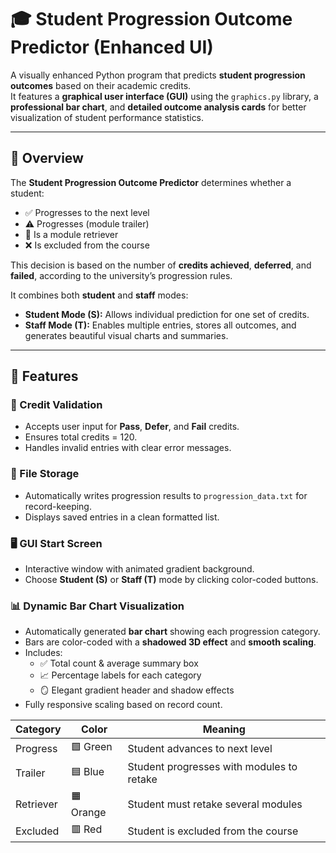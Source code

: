 # 🎓 Student Progression Outcome Predictor (Enhanced UI)

A visually enhanced Python program that predicts **student progression outcomes** based on their academic credits.  
It features a **graphical user interface (GUI)** using the `graphics.py` library, a **professional bar chart**, and **detailed outcome analysis cards** for better visualization of student performance statistics.

---

## 🧠 Overview

The **Student Progression Outcome Predictor** determines whether a student:
- ✅ Progresses to the next level  
- ⚠️ Progresses (module trailer)  
- 🔁 Is a module retriever  
- ❌ Is excluded from the course  

This decision is based on the number of **credits achieved**, **deferred**, and **failed**, according to the university’s progression rules.

It combines both **student** and **staff** modes:
- **Student Mode (S):** Allows individual prediction for one set of credits.  
- **Staff Mode (T):** Enables multiple entries, stores all outcomes, and generates beautiful visual charts and summaries.

---

## 🚀 Features

### 🧩 Credit Validation
- Accepts user input for **Pass**, **Defer**, and **Fail** credits.
- Ensures total credits = 120.
- Handles invalid entries with clear error messages.

### 🧾 File Storage
- Automatically writes progression results to `progression_data.txt` for record-keeping.
- Displays saved entries in a clean formatted list.

### 🖥️ GUI Start Screen
- Interactive window with animated gradient background.  
- Choose **Student (S)** or **Staff (T)** mode by clicking color-coded buttons.

### 📊 Dynamic Bar Chart Visualization
- Automatically generated **bar chart** showing each progression category.
- Bars are color-coded with a **shadowed 3D effect** and **smooth scaling**.
- Includes:
  - ✅ Total count & average summary box  
  - 📈 Percentage labels for each category  
  - 🪞 Elegant gradient header and shadow effects  
- Fully responsive scaling based on record count.

| Category | Color | Meaning |
|-----------|--------|---------|
| Progress | 🟩 Green | Student advances to next level |
| Trailer | 🟦 Blue | Student progresses with modules to retake |
| Retriever | 🟧 Orange | Student must retake several modules |
| Excluded | 🟥 Red | Student is excluded from the course |